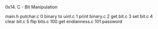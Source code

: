 0x14. C - Bit Manipulation

main.h
putchar.c
0 binary to uint.c
1 print binary.c
2 get bit.c
3 set bit.c
4 clear bit.c
5 flip bits.c
100 get endianness.c
101 password
